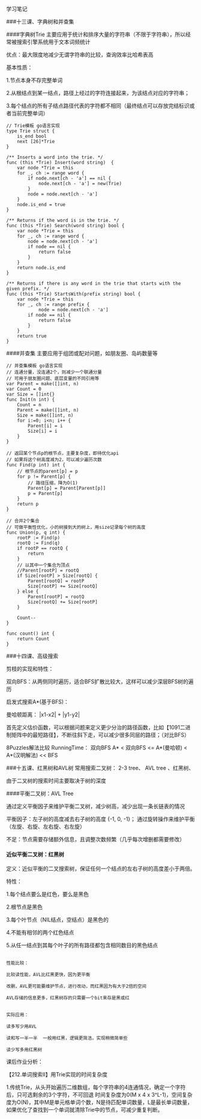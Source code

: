 学习笔记

###十三课、字典树和并查集

####字典树Trie
主要应用于统计和排序大量的字符串（不限于字符串），所以经常被搜索引擎系统用于文本词频统计

优点：最大限度地减少无谓字符串的比较，查询效率比哈希表高

基本性质：

1.节点本身不存完整单词

2.从根结点到某一结点，路径上经过的字符连接起来，为该结点对应的字符串；

3.每个结点的所有子结点路径代表的字符都不相同（最终结点可以存放完结标识或者当前完整单词）


```
// Trie模板 go语言实现
type Trie struct {
	is_end bool
	next [26]*Trie
}

/** Inserts a word into the trie. */
func (this *Trie) Insert(word string)  {
	var node *Trie = this
	for _, ch := range word {
		if node.next[ch - 'a'] == nil {
			node.next[ch - 'a'] = new(Trie)
		}
		node = node.next[ch - 'a']
	}
	node.is_end = true
}

/** Returns if the word is in the trie. */
func (this *Trie) Search(word string) bool {
	var node *Trie = this
	for _, ch := range word {
		node = node.next[ch - 'a']
		if node == nil {
			return false
		}
	}
	return node.is_end
}

/** Returns if there is any word in the trie that starts with the given prefix. */
func (this *Trie) StartsWith(prefix string) bool {
	var node *Trie = this
	for _, ch := range prefix {
			node = node.next[ch - 'a']
		if node == nil {
			return false
		}
	}
	return true
}
```

####并查集
主要应用于组团或配对问题，如朋友圈、岛屿数量等

```$xslt
// 并查集模板 go语言实现
// 连通分量，没连通2个，则减少一个联通分量
// 可用于朋友圈问题、底层变量的不同引用等
var Parent = make([]int, n)
var Count = 0
var Size = []int{}
func Init(n int) {
	Count = n
	Parent = make([]int, n)
	Size = make([]int, n)
	for i:=0; i<n; i++ {
		Parent[i] = i
		Size[i] = i
	}
}

// 返回某个节点p的根节点，主要复杂度，即待优化api
// 如果将这个树高度减为2，可以减少遍历次数
func Find(p int) int {
	// 根节点的parent[p] = p
	for p != Parent[p] {
		// 路径压缩，降为O(1)
		Parent[p] = Parent[Parent[p]]
		p = Parent[p]
	}
	return p
}

// 合并2个集合
// 可做平衡性优化，小的树接到大的树上，用size记录每个树的高度
func Union(p, q int) {
	rootP := Find(p)
	rootQ := Find(q)
	if rootP == rootQ {
		return
	}
	// 以其中一个集合为顶点
	//Parent[rootP] = rootQ
	if Size[rootP] > Size[rootQ] {
		Parent[rootQ] = rootP
		Size[rootP] += Size[rootQ]
	} else {
		Parent[rootP] = rootQ
		Size[rootQ] += Size[rootP]
	}

	Count--
}

func count() int {
	return Count
}
```



###十四课、高级搜索

剪枝的实现和特性：

双向BFS：从两侧同时遍历，适合BFS扩散比较大，这样可以减少深层BFS树的遍历

启发式搜索A*(基于BFS)：

曼哈顿距离： |x1-x2| + |y1-y2|

首先定义估价函数，可以根据问题来定义更少分治的路径函数，比如【1091二进制矩阵中的最短路径】，不断往斜下走，可以减少很多同层的路径；（对比BFS）

8Puzzles解法比较
RunningTime： 双向BFS A* < 双向BFS <=  A*(曼哈顿) < A*(汉明解法) << BFS


###十五课、红黑树和AVL树
常用搜索二叉树：
2-3 tree、
AVL tree 、红黑树、

由于二叉树的搜索时间主要取决于树的深度

####平衡二叉树：AVL Tree

通过定义平衡因子来维护平衡二叉树，减少树高，减少出现一条长链表的情况

平衡因子：左子树的高度减去右子树的高度 {-1, 0, -1}； 通过旋转操作来维护平衡（左旋、右旋、左右旋、右左旋）

不足：节点需要存储额外信息，且调整次数频繁（几乎每次增删都需要修改）

#### 近似平衡二叉树：红黑树
定义：近似平衡的二叉搜索树，保证任何一个结点的左右子树的高度差小于两倍。

特性：

1.每个结点要么是红色，要么是黑色

2.根节点是黑色

3.每个叶节点（NIL结点，空结点）是黑色的

4.不能有相邻的两个红色结点

5.从任一结点到其每个叶子的所有路径都包含相同数目的黑色结点


```红黑树与AVL树比较

性能比较：

比较读性能，AVL比红黑更快，因为更平衡

改删，AVL更可能要维护节点，进行改动，而红黑因为有大于2倍的空间

AVL存储的信息更多，红黑树存的只需要一个bit来存是黑或红


实际应用：

读多写少用AVL

读和写一半一半  一般用红黑，逻辑更简洁，实现稍微简单些

读少写多用红黑树
```


课后作业分析：

【212.单词搜索II】用Trie实现的时间复杂度

1.传统Trie，从头开始遍历二维数组，每个字符串的4连通情况，确定一个字符后，只可选剩余的3个字符，不可回退
时间复杂度为0(M x 4 x 3^L-1)，空间复杂度为O(N)，其中M是单元格单词个数，N是待匹配单词数量，L是最长单词数量，如果优化了查找到一个单词就清除Trie中的节点，可减少重复判断。
